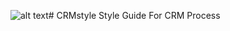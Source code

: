 ![alt text](https://github.com/mdbaatl/assets/mbda-logo-300x240.jpg)# CRMstyle
Style Guide For CRM Process
